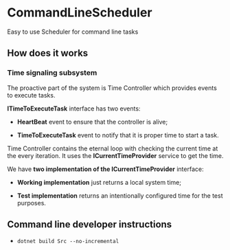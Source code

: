 # CommandLineScheduler

Easy to use Scheduler for command line tasks

## How does it works

### Time signaling subsystem

The proactive part of the system is Time Controller which provides events to execute tasks.

**ITimeToExecuteTask** interface has two events:

- **HeartBeat** event to ensure that the controller is alive;

- **TimeToExecuteTask** event to notify that it is proper time to start a task.

Time Controller contains the eternal loop with checking the current time at the every iteration. It uses the **ICurrentTimeProvider** service to get the time.

We have **two implementation of the ICurrentTimeProvider** interface:

- **Working implementation** just returns a local system time;

- **Test implementation** returns an intentionally configured time for the test purposes.

## Command line developer instructions

- ```dotnet build Src --no-incremental```
